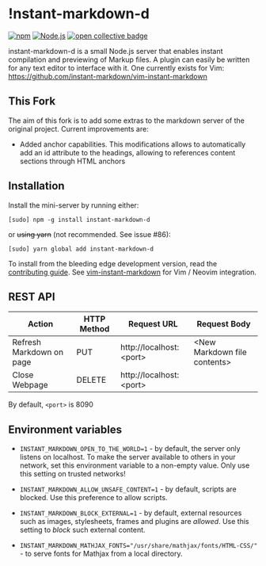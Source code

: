 !nstant-markdown-d
==================

[![npm](https://img.shields.io/npm/v/instant-markdown-d)](https://www.npmjs.com/package/instant-markdown-d)
[![Node.js](https://github.com/instant-markdown/instant-markdown-d/workflows/Node.js/badge.svg)](https://github.com/instant-markdown/instant-markdown-d/actions/workflows/nodejs.yml)
[![open collective badge](https://opencollective.com/instant-markdown/tiers/backer/badge.svg?label=backer&color=brightgreen)](https://opencollective.com/instant-markdown/)

instant-markdown-d is a small Node.js server that enables instant compilation
and previewing of Markup files. A plugin can easily be written for any text
editor to interface with it. One currently exists for Vim:
https://github.com/instant-markdown/vim-instant-markdown


This Fork
---------

The aim of this fork is to add some extras to the markdown server of the original project.
Current improvements are:
- Added anchor capabilities. This modifications allows to automatically add an id attribute to the headings, allowing to references content sections through HTML anchors


Installation
------------

Install the mini-server by running either:

    [sudo] npm -g install instant-markdown-d

or ~~using yarn~~ (not recommended. See issue #86):

    [sudo] yarn global add instant-markdown-d

To install from the bleeding edge development version, read the [contributing
guide](CONTRIBUTING.md). See
[vim-instant-markdown](https://github.com/instant-markdown/vim-instant-markdown)
for Vim / Neovim integration.

REST API
--------

| Action                   | HTTP Method | Request URL               | Request Body                   |
|--------------------------|-------------|---------------------------|--------------------------------|
| Refresh Markdown on page | PUT         | http://localhost:\<port\> | \<New Markdown file contents\> |
| Close Webpage            | DELETE      | http://localhost:\<port\> |                                |

By default, `<port>` is 8090

Environment variables
---------------------

* `INSTANT_MARKDOWN_OPEN_TO_THE_WORLD=1` - by default, the server only listens
  on localhost. To make the server available to others in your network, set this
  environment variable to a non-empty value. Only use this setting on trusted
  networks!

* `INSTANT_MARKDOWN_ALLOW_UNSAFE_CONTENT=1` - by default, scripts are blocked.
  Use this preference to allow scripts.

* `INSTANT_MARKDOWN_BLOCK_EXTERNAL=1` - by default, external resources such as
  images, stylesheets, frames and plugins are *allowed*. Use this setting to
  *block* such external content.

* `INSTANT_MARKDOWN_MATHJAX_FONTS="/usr/share/mathjax/fonts/HTML-CSS/"` - to
  serve fonts for Mathjax from a local directory.
